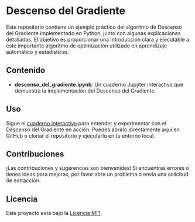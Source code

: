 # Descenso del Gradiente

Este repositorio contiene un ejemplo práctico del algoritmo de Descenso del Gradiente implementado en Python, junto con algunas explicaciones detalladas. El objetivo es proporcionar una introducción clara y ejecutable a este importante algoritmo de optimización utilizado en aprendizaje automático y estadísticas.

## Contenido

- **descenso_del_gradiente.ipynb**: Un cuaderno Jupyter interactivo que demuestra la implementación del Descenso del Gradiente.
  
## Uso

Sigue el [cuaderno interactivo](descenso_del_gradiente.ipynb) para entender y experimentar con el Descenso del Gradiente en acción. Puedes abrirlo directamente aquí en GitHub o clonar el repositorio y ejecutarlo en tu entorno local.

## Contribuciones

¡Las contribuciones y sugerencias son bienvenidas! Si encuentras errores o tienes ideas para mejoras, por favor abre un problema o envía una solicitud de extracción.

## Licencia

Este proyecto está bajo la [Licencia MIT](LICENSE).